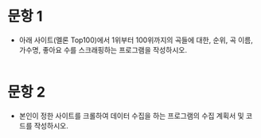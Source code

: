 # 문항 1
* 아래 사이트(멜론 Top100)에서 1위부터 100위까지의 곡들에 대한, 
순위, 곡 이름, 가수명, 좋아요 수를 스크래핑하는 프로그램을 작성하시오.
```python
```

# 문항 2
* 본인이 정한 사이트를 크롤하여 데이터 수집을 하는 프로그램의 수집 계획서 및 코드를 작성하시오.
```
```
